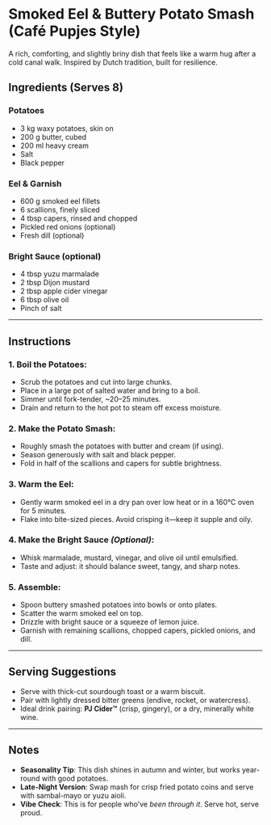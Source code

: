 # Smoked Eel & Buttery Potato Smash (Café Pupjes Style)

A rich, comforting, and slightly briny dish that feels like a warm hug after a cold canal walk. Inspired by Dutch tradition, built for resilience.

## Ingredients (Serves 8)

### Potatoes

* 3 kg waxy potatoes, skin on
* 200 g butter, cubed
* 200 ml heavy cream
* Salt
* Black pepper

### Eel & Garnish

* 600 g smoked eel fillets
* 6 scallions, finely sliced
* 4 tbsp capers, rinsed and chopped
* Pickled red onions (optional)
* Fresh dill (optional)

### Bright Sauce (optional)

* 4 tbsp yuzu marmalade
* 2 tbsp Dijon mustard
* 2 tbsp apple cider vinegar
* 6 tbsp olive oil
* Pinch of salt

---

## Instructions

### 1. Boil the Potatoes:
- Scrub the potatoes and cut into large chunks.
- Place in a large pot of salted water and bring to a boil.
- Simmer until fork-tender, ~20–25 minutes.
- Drain and return to the hot pot to steam off excess moisture.

### 2. Make the Potato Smash:
- Roughly smash the potatoes with butter and cream (if using).
- Season generously with salt and black pepper.
- Fold in half of the scallions and capers for subtle brightness.

### 3. Warm the Eel:
- Gently warm smoked eel in a dry pan over low heat or in a 160°C oven for 5 minutes.
- Flake into bite-sized pieces. Avoid crisping it—keep it supple and oily.

### 4. Make the Bright Sauce *(Optional)*:
- Whisk marmalade, mustard, vinegar, and olive oil until emulsified.
- Taste and adjust: it should balance sweet, tangy, and sharp notes.

### 5. Assemble:
- Spoon buttery smashed potatoes into bowls or onto plates.
- Scatter the warm smoked eel on top.
- Drizzle with bright sauce or a squeeze of lemon juice.
- Garnish with remaining scallions, chopped capers, pickled onions, and dill.

---

## Serving Suggestions

- Serve with thick-cut sourdough toast or a warm biscuit.
- Pair with lightly dressed bitter greens (endive, rocket, or watercress).
- Ideal drink pairing: **PJ Cider™** (crisp, gingery), or a dry, minerally white wine.

---

## Notes

- **Seasonality Tip**: This dish shines in autumn and winter, but works year-round with good potatoes.
- **Late-Night Version**: Swap mash for crisp fried potato coins and serve with sambal-mayo or yuzu aioli.
- **Vibe Check**: This is for people who’ve *been through it*. Serve hot, serve proud.
